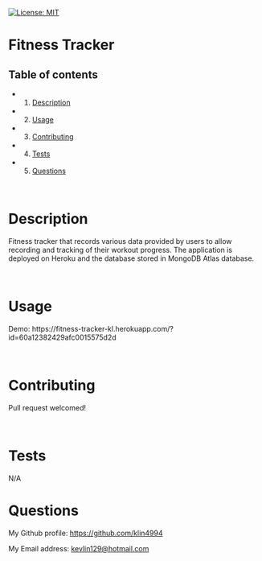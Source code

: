 [![License: MIT](https://img.shields.io/badge/License-MIT-yellow.svg)](https://opensource.org/licenses/MIT)

<h1>Fitness Tracker</h1>
<!-- Table of content -->
<h2>Table of contents</h2>

* 1. [Description](#Description)
* 2. [Usage](#Usage)
* 3. [Contributing](#Contributing)
* 4. [Tests](#Tests)
* 5. [Questions](#Questions) 


<br>

<h1>Description</h1>
<p>Fitness tracker that records various data provided by users to allow recording and tracking of their workout progress. The application is deployed on Heroku and the database stored in MongoDB Atlas database.</p>
<br>
<h1>Usage</h1>
<p>Demo: https://fitness-tracker-kl.herokuapp.com/?id=60a12382429afc0015575d2d </p>
<br>
<h1>Contributing</h1>
<p>Pull request welcomed!</p>
<br>
<h1>Tests</h1>
<p>N/A
<br>
<h1>Questions</h1>
<p><span>My Github profile: </span><a href="https://github.com/klin4994" class="col-12">https://github.com/klin4994</a></p>
<p><span>My Email address: </span><a href = "mailto: kevlin129@hotmail.com">kevlin129@hotmail.com</a></p>
</p>
